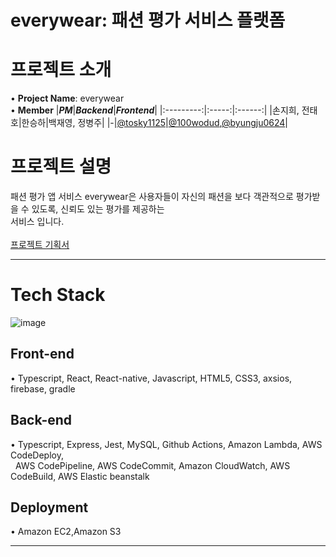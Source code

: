 # everywear: 패션 평가 서비스 플랫폼

# 프로젝트 소개

• __Project Name__: everywear<br/>
• __Member__
|***PM***|***Backend***|***Frontend***|
|:---------:|:-----:|:------:|
|손지희, 전태호|한승하|백재영, 정병주|
|-|[@tosky1125](https://github.com/tosky1125)|[@100wodud](https://github.com/100wodud),[@byungju0624](https://github.com/byungju0624)|

# 프로젝트 설명

패션 평가 앱 서비스 everywear은 사용자들이 자신의 패션을 보다 객관적으로 평가받을 수 있도록, 신뢰도 있는 평가를 제공하는<br/> 서비스 입니다.<br/><br/>
[프로젝트 기획서](https://www.notion.so/19432d541d414dd8a47404dc8382ec3e)
***

# Tech Stack

![image](https://user-images.githubusercontent.com/68820161/118223615-aaf58300-b4bc-11eb-9306-86a8de9dea7f.png)


## Front-end
• Typescript, React, React-native, Javascript, HTML5, CSS3, axsios, firebase, gradle
## Back-end
• Typescript, Express, Jest, MySQL, Github Actions, Amazon Lambda, AWS CodeDeploy,   
&nbsp;&nbsp;AWS CodePipeline, AWS CodeCommit, Amazon CloudWatch, AWS CodeBuild, AWS Elastic beanstalk
## Deployment
• Amazon EC2,Amazon S3
***
